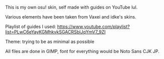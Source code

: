 This is my own osu! skin, self made with guides on YouTube lul.

Various elements have been taken from Vaxei and idke's skins.

Playlist of guides I used: https://www.youtube.com/playlist?list=PLwC6eYayKGMhkvkSGACRSblJqYmV7_9ZI

Theme: trying to be as minimal as possible

All files are done in GIMP, font for everything would be Noto Sans CJK JP.
